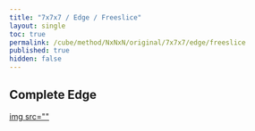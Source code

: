 ```yaml
---
title: "7x7x7 / Edge / Freeslice"
layout: single
toc: true
permalink: /cube/method/NxNxN/original/7x7x7/edge/freeslice
published: true
hidden: false
---
```


<head>
  <base target="_blank">
  <style>
    img {
      max-width:550px;
    }
  </style>
</head>



## Complete Edge

<a href="https://alpha.twizzle.net/edit/?puzzle=7x7x7&stickering=F2L&setup-alg=2U+4U%27+6U2%0AR+U+R%27+F+R%27+F%27+R%0Ay%0AR+U+R%27+F+R%27+F%27+R%0Ay%0AF%27+R+F+R%27%0Ay%0AR+F%27+R%27+F%0A2D+4D2%0Ay%0AR+F%27+R%27+F%0Ay%0AR+F%27+R%27+F%0A2D%27+4D2+6D%27%0AR+U+R%27+F+R%27+F%27+R%0Ay%0AR+U+R%27+F+R%27+F%27+R%0AF%27+R+F+R%27%0Ay+F%27+R+F+R%27%0A2U+4U2+6U%0Ay+R+F%27+R%27+F%0Ay+F%27+R+F+R%27%0A3D2+5D2%0AR+U+R%27+F+R%27+F%27+R%0AF%27+R+F+R%27%0Ay&alg=F+D%27+F%27+3U%0AB%27+D+B+D+R%27+D+R+4U%0AD%27+R+F%27+R%27+F+5U%0AD+F%27+R+F+R%27%0A5u%27+R+U+R%27">
  img src=""
</a>
